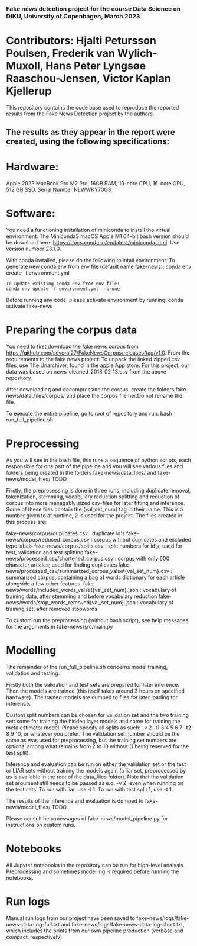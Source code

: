 ### Fake news detection project for the course Data Science on DIKU, University of Copenhagen, March 2023
# Contributors: Hjalti Petursson Poulsen, Frederik van Wylich-Muxoll, Hans Peter Lyngsøe Raaschou-Jensen, Victor Kaplan Kjellerup

This repository contains the code base used to reproduce the reported results from the Fake News Detection project by the authors.

## The results as they appear in the report were created, using the following specifications:
# Hardware:
Apple 2023 MacBook Pro M2 Pro, 16GB RAM, 10-core CPU, 16-core GPU, 512 GB SSD, Serial Number NLWWKY70G3
# Software:
You need a functioning installation of miniconda to install the virtual environment. The Miniconda3 macOS Apple M1 64-bit bash version should be download here: https://docs.conda.io/en/latest/miniconda.html. Use version number 23.1.0.

With conda installed, please do the following to intall environment:
    To generate new conda env from env file (default name fake-news):
    conda env create -f environment.yml

    To update existing conda env from env file:
    conda env update -f environment.yml --prune

Before running any code, please activate environment by running:
conda activate fake-news

# Preparing the corpus data
You need to first download the fake news corpus from https://github.com/several27/FakeNewsCorpus/releases/tag/v1.0. From the requirements to the fake news project: To unpack the linked zipped csv files, use The Unarchiver, found in the apple App store. For this project, our data was based on news_cleaned_2018_02_13.csv from the above repository.

After downloading and decompressing the corpus, create the folders fake-news/data_files/corpus/ and place the corpus file her.Do not rename the file.

To execute the entire pipeline, go to root of repository and run:
bash run_full_pipeline.sh

# Preprocessing
As you will see in the bash file, this runs a sequence of python scripts, each responsible for one part of the pipeline and you will see various files and folders being created in the folders fake-news/data_files/ and fake-news/model_files/ TODO.

Firstly, the preprocessing is done in three runs, including duplicate removal, tokenization, stemming, vocabulary reduction splitting and reduction of corpus into more managably sized csv-files for later fitting and inference. Some of these files contain the {val_set_num} tag in their name. This is a number given to at runtime, 2 is used for the project. The files created in this process are:

fake-news/corpus/duplicates.csv :
    duplicate id's
fake-news/corpus/reduced_corpus.csv :
    corpus without duplicates and excluded type labels
fake-news/corpus/splits.csv :
    split numbers for id's, used for test, validation and test splitting
fake-news/processed_csv/shortened_corpus.csv :
    corpus with only 600 character articles; used for finding duplicates
fake-news/processed_csv/summarized_corpus_valset{val_set_num}.csv :
    summarized corpus, containing a bag of words dictionary for each article alongside a few other features.
fake-news/words/included_words_valset{val_set_num}.json :
    vocabulary of training data, after stemming and before vocabulary reduction
fake-news/words/stop_words_removed{val_set_num}.json :
    vocabulary of training set, after removed stopwords

To custom run the preprocessing (without bash script), see help messages for the arguments in fake-news/src/main.py

# Modelling
The remainder of the run_full_pipeline.sh concerns model training, validation and testing.

Firstly both the validation and test sets are prepared for later inference. Then the models are trained (this itself takes around 3 hours on specified hardware). The trained models are dumped to files for later loading for inference.

Custom split numbers can be chosen for validation set and the two training set: some for training the hidden layer models and some for training the meta estimator model. Please specify all splits as such: -v 2 -t1 3 4 5 6 7 -t2 8 9 10, or whatever you prefer. The validation set number should be the same as was used for preprocessing, but the training set numbers are optional among what remains from 2 to 10 without (1 being reserved for the test split).

Inference and evaluation can be run on either the validation set or the test or LIAR sets without training the models again (a liar set, preprocessed by us is available in the root of the data_files folder). Note that the validation set argument still needs to be passed as e.g. -v 2, even when running on the test sets. To run with liar, use -l 1. To run with test split 1, use -t 1.

The results of the inference and evaluation is dumped to fake-news/model_files/ TODO.

Please consult help messages of fake-news/model_pipeline.py for instructions on custom runs.

# Notebooks
All Jupyter notebooks in the repository can be run for high-level analysis. Preprocessing and sometimes modelling is required before running the notebooks.

# Run logs
Manual run logs from our project have been saved to fake-news/logs/fake-news-data-log-full.txt and fake-news/logs/fake-news-data-log-short.txt, which includes the prints from our own pipeline production (verbose and compact, respectively)
